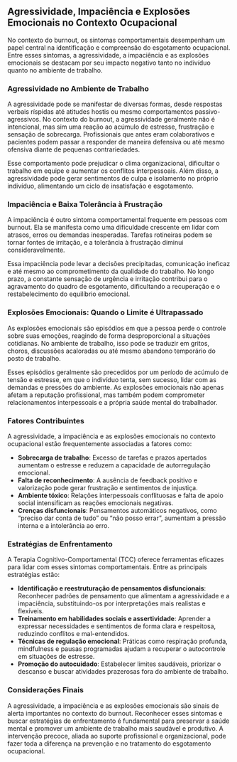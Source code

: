 
## Agressividade, Impaciência e Explosões Emocionais no Contexto Ocupacional

No contexto do burnout, os sintomas comportamentais desempenham um papel central na identificação e compreensão do esgotamento ocupacional. Entre esses sintomas, a agressividade, a impaciência e as explosões emocionais se destacam por seu impacto negativo tanto no indivíduo quanto no ambiente de trabalho.

### Agressividade no Ambiente de Trabalho

A agressividade pode se manifestar de diversas formas, desde respostas verbais ríspidas até atitudes hostis ou mesmo comportamentos passivo-agressivos. No contexto do burnout, a agressividade geralmente não é intencional, mas sim uma reação ao acúmulo de estresse, frustração e sensação de sobrecarga. Profissionais que antes eram colaborativos e pacientes podem passar a responder de maneira defensiva ou até mesmo ofensiva diante de pequenas contrariedades.

Esse comportamento pode prejudicar o clima organizacional, dificultar o trabalho em equipe e aumentar os conflitos interpessoais. Além disso, a agressividade pode gerar sentimentos de culpa e isolamento no próprio indivíduo, alimentando um ciclo de insatisfação e esgotamento.

### Impaciência e Baixa Tolerância à Frustração

A impaciência é outro sintoma comportamental frequente em pessoas com burnout. Ela se manifesta como uma dificuldade crescente em lidar com atrasos, erros ou demandas inesperadas. Tarefas rotineiras podem se tornar fontes de irritação, e a tolerância à frustração diminui consideravelmente.

Essa impaciência pode levar a decisões precipitadas, comunicação ineficaz e até mesmo ao comprometimento da qualidade do trabalho. No longo prazo, a constante sensação de urgência e irritação contribui para o agravamento do quadro de esgotamento, dificultando a recuperação e o restabelecimento do equilíbrio emocional.

### Explosões Emocionais: Quando o Limite é Ultrapassado

As explosões emocionais são episódios em que a pessoa perde o controle sobre suas emoções, reagindo de forma desproporcional a situações cotidianas. No ambiente de trabalho, isso pode se traduzir em gritos, choros, discussões acaloradas ou até mesmo abandono temporário do posto de trabalho.

Esses episódios geralmente são precedidos por um período de acúmulo de tensão e estresse, em que o indivíduo tenta, sem sucesso, lidar com as demandas e pressões do ambiente. As explosões emocionais não apenas afetam a reputação profissional, mas também podem comprometer relacionamentos interpessoais e a própria saúde mental do trabalhador.

### Fatores Contribuintes

A agressividade, a impaciência e as explosões emocionais no contexto ocupacional estão frequentemente associadas a fatores como:

- **Sobrecarga de trabalho**: Excesso de tarefas e prazos apertados aumentam o estresse e reduzem a capacidade de autorregulação emocional.
- **Falta de reconhecimento**: A ausência de feedback positivo e valorização pode gerar frustração e sentimentos de injustiça.
- **Ambiente tóxico**: Relações interpessoais conflituosas e falta de apoio social intensificam as reações emocionais negativas.
- **Crenças disfuncionais**: Pensamentos automáticos negativos, como “preciso dar conta de tudo” ou “não posso errar”, aumentam a pressão interna e a intolerância ao erro.

### Estratégias de Enfrentamento

A Terapia Cognitivo-Comportamental (TCC) oferece ferramentas eficazes para lidar com esses sintomas comportamentais. Entre as principais estratégias estão:

- **Identificação e reestruturação de pensamentos disfuncionais**: Reconhecer padrões de pensamento que alimentam a agressividade e a impaciência, substituindo-os por interpretações mais realistas e flexíveis.
- **Treinamento em habilidades sociais e assertividade**: Aprender a expressar necessidades e sentimentos de forma clara e respeitosa, reduzindo conflitos e mal-entendidos.
- **Técnicas de regulação emocional**: Práticas como respiração profunda, mindfulness e pausas programadas ajudam a recuperar o autocontrole em situações de estresse.
- **Promoção do autocuidado**: Estabelecer limites saudáveis, priorizar o descanso e buscar atividades prazerosas fora do ambiente de trabalho.

### Considerações Finais

A agressividade, a impaciência e as explosões emocionais são sinais de alerta importantes no contexto do burnout. Reconhecer esses sintomas e buscar estratégias de enfrentamento é fundamental para preservar a saúde mental e promover um ambiente de trabalho mais saudável e produtivo. A intervenção precoce, aliada ao suporte profissional e organizacional, pode fazer toda a diferença na prevenção e no tratamento do esgotamento ocupacional.
```
